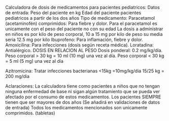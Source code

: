 Calculadora de dosis de medicamentos para pacientes pediatricos: 
Datos de entrada:
Peso del paciente en kg
Edad del paciente pacientes pediatricos a partir de los dos años 
Tipo de medicamento:
Paracetamol (acetaminofén) comprimidos: Para fiebre y dolor.
Para el paracetamol es unicamente con el peso del paciente no con su edad 
La dosis a administrar en niños es por kilo de peso corporal, 10 a 15 mg por kilo de peso su media seria 12.5 mg por  kilo 
Ibuprofeno: Para inflamación, fiebre y dolor.
Amoxicilina: Para infecciones (dosis según receta médica).
Loratadina: Antialérgico.
DOSIS EN RELACION AL PESO
Dosis ponderal: 0.2 mg/kg/día.
Peso corporal > 30 kg = 10 ml (10 mg) una vez al día.
Peso corporal < 30 kg = 5 ml (5 mg) una vez al día

Azitromicina: Tratar infecciones bacterianas 
<15kg =10mg/kg/dia 
15/25 kg = 200 mg/dia  

Aclaraciones: La calculadora tiene como pacientes a niños que no tengan ninguna enfermedad de base ni sigan algún tratamiento que se pueda ver afectado por el consumo de estos medicamentos. 
Los pacientes SIEMPRE tienen que ser mayores de dos años (Se añadirá en validaciones de datos de entrada)
Todos los medicamentos mencionados son unicamente comprimidos. (tabletas)